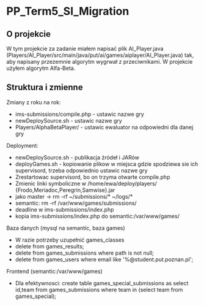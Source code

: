# PP_Term5_SI_Migration

## O projekcie
W tym projekcie za zadanie miałem napisać plik AI_Player.java (Players/AI_Player/src/main/java/put/ai/games/aiplayer/AI_Player.java) tak, aby napisany przezemnie algorytm wygrwał z przeciwnikami. W projekcie użyłem algorytm Alfa-Beta.


## Struktura i zmienne

Zmiany z roku na rok:
* ims-submissions/compile.php - ustawic nazwe gry
* newDeploySource.sh - ustawic nazwe gry
* Players/AlphaBetaPlayer/ - ustawic ewaluator na odpowiedni dla danej gry

Deployment:
* newDeploySource.sh - publikacja źródeł i JARów
* deployGames.sh - kopiowanie plikow w miejsca gdzie spodziewa sie ich supervisord, trzeba odpowiednio ustawic nazwe gry
* Zrestartowac supervisord, bo on trzyma otwarte compile.php
* Zmienic linki symboliczne w /home/ewa/deploy/players/ {Frodo,Meriadoc,Peregrin,Samwise}.jar
* jako master -> rm -rf ~/submissions/* ~/logs/*
* semantic: rm -rf /var/www/games/submissions/
* deadline w ims-submissions/index.php
* kopia ims-submissions/index.php do semantic:/var/www/games/

Baza danych (mysql na semantic, baza games)
* W razie potrzeby uzupełnić games_classes
* delete from games_results;
* delete from games_submissions where path is not null;
* delete from games_users where email like '%@student.put.poznan.pl';

Frontend (semantic:/var/www/games)
* Dla efektywnosci: create table games_special_submissions as select id,team from games_submissions where team in (select team from games_special);
